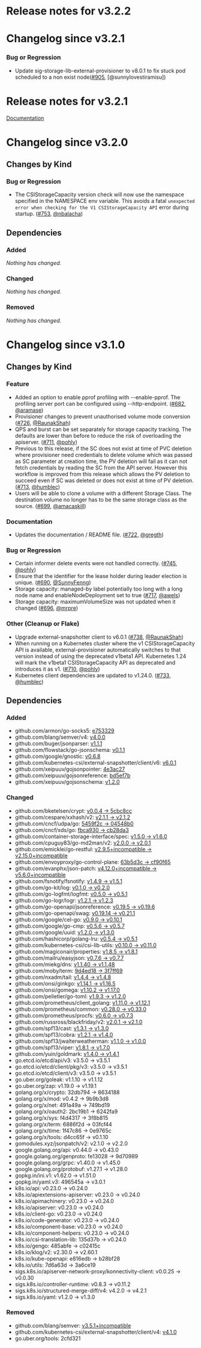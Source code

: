 # Release notes for v3.2.2

# Changelog since v3.2.1

### Bug or Regression

- Update sig-storage-lib-external-provisioner to v8.0.1 to fix stuck pod scheduled to a non exist node([#905](https://github.com/kubernetes-csi/external-provisioner/pull/905), [@sunnylovestiramisu])

# Release notes for v3.2.1

[Documentation](https://kubernetes-csi.github.io)

# Changelog since v3.2.0

## Changes by Kind

### Bug or Regression
 - The CSIStorageCapacity version check will now use the namespace specified in the NAMESPACE env variable. This avoids a fatal `unexpected error when checking for the V1 CSIStorageCapacity API` error during startup. ([#753](https://github.com/kubernetes-csi/external-provisioner/pull/753), [@nbalacha](https://github.com/nbalacha))

## Dependencies

### Added
_Nothing has changed._

### Changed
_Nothing has changed._

### Removed
_Nothing has changed._

# Changelog since v3.1.0

## Changes by Kind

### Feature
 - Added an option to enable pprof profiling with --enable-pprof. The profiling server port can be configured using --http-endpoint. ([#682](https://github.com/kubernetes-csi/external-provisioner/pull/682), [@aramase](https://github.com/aramase))
 - Provisioner changes to prevent unauthorised volume mode conversion ([#726](https://github.com/kubernetes-csi/external-provisioner/pull/726), [@RaunakShah](https://github.com/RaunakShah))
 - QPS and burst can be set separately for storage capacity tracking. The defaults are lower than before to reduce the risk of overloading the apiserver. ([#711](https://github.com/kubernetes-csi/external-provisioner/pull/711), [@pohly](https://github.com/pohly))
 - Previous to this release, if the SC does not exist at time of PVC deletion where provisioner need credentials to delete volume which was passed as SC parameter at creation time, the PV deletion will fail as it can not fetch credentials by reading the SC from the API server. However this workflow is improved from this release which allows the PV deletion to succeed even if SC was deleted or does not exist at time of PV deletion. ([#713](https://github.com/kubernetes-csi/external-provisioner/pull/713), [@humblec](https://github.com/humblec))
 - Users will be able to clone a volume with a different Storage Class. The destination volume no longer has to be the same storage class as the source. ([#699](https://github.com/kubernetes-csi/external-provisioner/pull/699), [@amacaskill](https://github.com/amacaskill))

### Documentation
 - Updates the documentation / README file. ([#722](https://github.com/kubernetes-csi/external-provisioner/pull/722), [@gregth](https://github.com/gregth))

### Bug or Regression
 - Certain informer delete events were not handled correctly. ([#745](https://github.com/kubernetes-csi/external-provisioner/pull/745), [@pohly](https://github.com/pohly))
 - Ensure that the identifier for the lease holder during leader election is unique. ([#690](https://github.com/kubernetes-csi/external-provisioner/pull/690), [@SunnyFenng](https://github.com/SunnyFenng))
 - Storage capacity: managed-by label potentially too long with a long node name and enableNodeDeployment set to true ([#717](https://github.com/kubernetes-csi/external-provisioner/pull/717), [@awels](https://github.com/awels))
 - Storage capacity: maximumVolumeSize was not updated when it changed ([#696](https://github.com/kubernetes-csi/external-provisioner/pull/696), [@mrpre](https://github.com/mrpre))

### Other (Cleanup or Flake)
 - Upgrade external-snapshotter client to v6.0.1 ([#738](https://github.com/kubernetes-csi/external-provisioner/pull/738), [@RaunakShah](https://github.com/RaunakShah))
 - When running on a Kubernetes cluster where the v1 CSIStorageCapacity API is available, external-provisioner automatically switches to that version instead of using the deprecated v1beta1 API. Kubernetes 1.24 will mark the v1beta1 CSIStorageCapacity API as deprecated and introduces it as v1. ([#710](https://github.com/kubernetes-csi/external-provisioner/pull/710), [@pohly](https://github.com/pohly))
 - Kubernetes client dependencies are updated to v1.24.0. ([#733](https://github.com/kubernetes-csi/external-provisioner/pull/733), [@humblec](https://github.com/humblec))

## Dependencies

### Added
- github.com/armon/go-socks5: [e753329](https://github.com/armon/go-socks5/tree/e753329)
- github.com/blang/semver/v4: [v4.0.0](https://github.com/blang/semver/v4/tree/v4.0.0)
- github.com/buger/jsonparser: [v1.1.1](https://github.com/buger/jsonparser/tree/v1.1.1)
- github.com/flowstack/go-jsonschema: [v0.1.1](https://github.com/flowstack/go-jsonschema/tree/v0.1.1)
- github.com/google/gnostic: [v0.6.8](https://github.com/google/gnostic/tree/v0.6.8)
- github.com/kubernetes-csi/external-snapshotter/client/v6: [v6.0.1](https://github.com/kubernetes-csi/external-snapshotter/client/v6/tree/v6.0.1)
- github.com/xeipuuv/gojsonpointer: [4e3ac27](https://github.com/xeipuuv/gojsonpointer/tree/4e3ac27)
- github.com/xeipuuv/gojsonreference: [bd5ef7b](https://github.com/xeipuuv/gojsonreference/tree/bd5ef7b)
- github.com/xeipuuv/gojsonschema: [v1.2.0](https://github.com/xeipuuv/gojsonschema/tree/v1.2.0)

### Changed
- github.com/bketelsen/crypt: [v0.0.4 → 5cbc8cc](https://github.com/bketelsen/crypt/compare/v0.0.4...5cbc8cc)
- github.com/cespare/xxhash/v2: [v2.1.1 → v2.1.2](https://github.com/cespare/xxhash/v2/compare/v2.1.1...v2.1.2)
- github.com/cncf/udpa/go: [5459f2c → 04548b0](https://github.com/cncf/udpa/go/compare/5459f2c...04548b0)
- github.com/cncf/xds/go: [fbca930 → cb28da3](https://github.com/cncf/xds/go/compare/fbca930...cb28da3)
- github.com/container-storage-interface/spec: [v1.5.0 → v1.6.0](https://github.com/container-storage-interface/spec/compare/v1.5.0...v1.6.0)
- github.com/cpuguy83/go-md2man/v2: [v2.0.0 → v2.0.1](https://github.com/cpuguy83/go-md2man/v2/compare/v2.0.0...v2.0.1)
- github.com/emicklei/go-restful: [v2.9.5+incompatible → v2.15.0+incompatible](https://github.com/emicklei/go-restful/compare/v2.9.5...v2.15.0)
- github.com/envoyproxy/go-control-plane: [63b5d3c → cf90f65](https://github.com/envoyproxy/go-control-plane/compare/63b5d3c...cf90f65)
- github.com/evanphx/json-patch: [v4.12.0+incompatible → v5.6.0+incompatible](https://github.com/evanphx/json-patch/compare/v4.12.0...v5.6.0)
- github.com/fsnotify/fsnotify: [v1.4.9 → v1.5.1](https://github.com/fsnotify/fsnotify/compare/v1.4.9...v1.5.1)
- github.com/go-kit/log: [v0.1.0 → v0.2.0](https://github.com/go-kit/log/compare/v0.1.0...v0.2.0)
- github.com/go-logfmt/logfmt: [v0.5.0 → v0.5.1](https://github.com/go-logfmt/logfmt/compare/v0.5.0...v0.5.1)
- github.com/go-logr/logr: [v1.2.1 → v1.2.3](https://github.com/go-logr/logr/compare/v1.2.1...v1.2.3)
- github.com/go-openapi/jsonreference: [v0.19.5 → v0.19.6](https://github.com/go-openapi/jsonreference/compare/v0.19.5...v0.19.6)
- github.com/go-openapi/swag: [v0.19.14 → v0.21.1](https://github.com/go-openapi/swag/compare/v0.19.14...v0.21.1)
- github.com/google/cel-go: [v0.9.0 → v0.10.1](https://github.com/google/cel-go/compare/v0.9.0...v0.10.1)
- github.com/google/go-cmp: [v0.5.6 → v0.5.7](https://github.com/google/go-cmp/compare/v0.5.6...v0.5.7)
- github.com/google/uuid: [v1.2.0 → v1.3.0](https://github.com/google/uuid/compare/v1.2.0...v1.3.0)
- github.com/hashicorp/golang-lru: [v0.5.4 → v0.5.1](https://github.com/hashicorp/golang-lru/compare/v0.5.4...v0.5.1)
- github.com/kubernetes-csi/csi-lib-utils: [v0.10.0 → v0.11.0](https://github.com/kubernetes-csi/csi-lib-utils/compare/v0.10.0...v0.11.0)
- github.com/magiconair/properties: [v1.8.5 → v1.8.1](https://github.com/magiconair/properties/compare/v1.8.5...v1.8.1)
- github.com/mailru/easyjson: [v0.7.6 → v0.7.7](https://github.com/mailru/easyjson/compare/v0.7.6...v0.7.7)
- github.com/miekg/dns: [v1.1.40 → v1.1.48](https://github.com/miekg/dns/compare/v1.1.40...v1.1.48)
- github.com/moby/term: [9d4ed18 → 3f7ff69](https://github.com/moby/term/compare/9d4ed18...3f7ff69)
- github.com/nxadm/tail: [v1.4.4 → v1.4.8](https://github.com/nxadm/tail/compare/v1.4.4...v1.4.8)
- github.com/onsi/ginkgo: [v1.14.1 → v1.16.5](https://github.com/onsi/ginkgo/compare/v1.14.1...v1.16.5)
- github.com/onsi/gomega: [v1.10.2 → v1.17.0](https://github.com/onsi/gomega/compare/v1.10.2...v1.17.0)
- github.com/pelletier/go-toml: [v1.9.3 → v1.2.0](https://github.com/pelletier/go-toml/compare/v1.9.3...v1.2.0)
- github.com/prometheus/client_golang: [v1.11.0 → v1.12.1](https://github.com/prometheus/client_golang/compare/v1.11.0...v1.12.1)
- github.com/prometheus/common: [v0.28.0 → v0.33.0](https://github.com/prometheus/common/compare/v0.28.0...v0.33.0)
- github.com/prometheus/procfs: [v0.6.0 → v0.7.3](https://github.com/prometheus/procfs/compare/v0.6.0...v0.7.3)
- github.com/russross/blackfriday/v2: [v2.0.1 → v2.1.0](https://github.com/russross/blackfriday/v2/compare/v2.0.1...v2.1.0)
- github.com/spf13/cast: [v1.3.1 → v1.3.0](https://github.com/spf13/cast/compare/v1.3.1...v1.3.0)
- github.com/spf13/cobra: [v1.2.1 → v1.4.0](https://github.com/spf13/cobra/compare/v1.2.1...v1.4.0)
- github.com/spf13/jwalterweatherman: [v1.1.0 → v1.0.0](https://github.com/spf13/jwalterweatherman/compare/v1.1.0...v1.0.0)
- github.com/spf13/viper: [v1.8.1 → v1.7.0](https://github.com/spf13/viper/compare/v1.8.1...v1.7.0)
- github.com/yuin/goldmark: [v1.4.0 → v1.4.1](https://github.com/yuin/goldmark/compare/v1.4.0...v1.4.1)
- go.etcd.io/etcd/api/v3: v3.5.0 → v3.5.1
- go.etcd.io/etcd/client/pkg/v3: v3.5.0 → v3.5.1
- go.etcd.io/etcd/client/v3: v3.5.0 → v3.5.1
- go.uber.org/goleak: v1.1.10 → v1.1.12
- go.uber.org/zap: v1.19.0 → v1.19.1
- golang.org/x/crypto: 32db794 → 8634188
- golang.org/x/mod: v0.4.2 → 9b9b3d8
- golang.org/x/net: 491a49a → 749bd19
- golang.org/x/oauth2: 2bc19b1 → 6242fa9
- golang.org/x/sys: f4d4317 → 3f8b815
- golang.org/x/term: 6886f2d → 03fcf44
- golang.org/x/time: 1f47c86 → 0e9765c
- golang.org/x/tools: d4cc65f → v0.1.10
- gomodules.xyz/jsonpatch/v2: v2.1.0 → v2.2.0
- google.golang.org/api: v0.44.0 → v0.43.0
- google.golang.org/genproto: fe13028 → 9d70989
- google.golang.org/grpc: v1.40.0 → v1.45.0
- google.golang.org/protobuf: v1.27.1 → v1.28.0
- gopkg.in/ini.v1: v1.62.0 → v1.51.0
- gopkg.in/yaml.v3: 496545a → v3.0.1
- k8s.io/api: v0.23.0 → v0.24.0
- k8s.io/apiextensions-apiserver: v0.23.0 → v0.24.0
- k8s.io/apimachinery: v0.23.0 → v0.24.0
- k8s.io/apiserver: v0.23.0 → v0.24.0
- k8s.io/client-go: v0.23.0 → v0.24.0
- k8s.io/code-generator: v0.23.0 → v0.24.0
- k8s.io/component-base: v0.23.0 → v0.24.0
- k8s.io/component-helpers: v0.23.0 → v0.24.0
- k8s.io/csi-translation-lib: 135d37b → v0.24.0
- k8s.io/gengo: 485abfe → c02415c
- k8s.io/klog/v2: v2.30.0 → v2.60.1
- k8s.io/kube-openapi: e816edb → b28bf28
- k8s.io/utils: 7d6a63d → 3a6ce19
- sigs.k8s.io/apiserver-network-proxy/konnectivity-client: v0.0.25 → v0.0.30
- sigs.k8s.io/controller-runtime: v0.8.3 → v0.11.2
- sigs.k8s.io/structured-merge-diff/v4: v4.2.0 → v4.2.1
- sigs.k8s.io/yaml: v1.2.0 → v1.3.0

### Removed
- github.com/blang/semver: [v3.5.1+incompatible](https://github.com/blang/semver/tree/v3.5.1)
- github.com/kubernetes-csi/external-snapshotter/client/v4: [v4.1.0](https://github.com/kubernetes-csi/external-snapshotter/client/v4/tree/v4.1.0)
- go.uber.org/tools: 2cfd321

